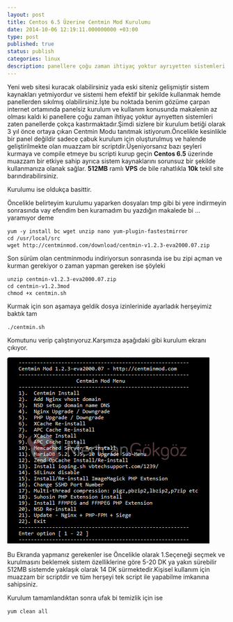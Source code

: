 ```yaml
---
layout: post
title: Centos 6.5 Üzerine Centmin Mod Kurulumu
date: 2014-10-06 12:19:11.000000000 +03:00
type: post
published: true
status: publish
categories: linux
description: panellere çoğu zaman ihtiyaç yoktur ayrıyetten sistemleri zaten panellerde çokça kastırmaktadır.Şimdi sizlere bir kurulum betiği olarak
---
```

Yeni web sitesi kuracak olabilirsiniz yada eski siteniz gelişmiştir sistem kaynakları yetmiyordur ve sistemi hem efektif bir şekilde kullanmak hemde panellerden sıkılmış olabilirsiniz.İşte bu noktada benim gözüme çarpan internet ortamında panelsiz kurulum ve kullanım konusunda makalenin az olması kaldı ki panellere çoğu zaman ihtiyaç yoktur ayrıyetten sistemleri zaten panellerde çokça kastırmaktadır.Şimdi sizlere bir kurulum betiği olarak 3 yıl önce ortaya çıkan Centmin Modu tanıtmak istiyorum.Öncelikle kesinlikle bir panel değildir sadece çabuk kurulum için oluşturulmuş ve halende geliştirilmekte olan muazzam bir scriptdir.Üşeniyorsanız bazı şeyleri kurmaya ve compile etmeye bu scripti kurup geçin **Centos 6.5** üzerinde muazzam bir etkiye sahip ayrıca sistem kaynaklarını sorunsuz bir şekilde kullanmanıza olanak sağlar. **512MB** ramlı **VPS** de bile rahatlıkla **10k** tekil site barındırabilirsiniz.

Kurulumu ise oldukça basittir.

Öncelikle belirteyim kurulumu yaparken dosyaları tmp gibi bi yere indirmeyin sonrasında vay efendim ben kuramadım bu yazdığın makalede bi ... yaramıyor deme

    yum -y install bc wget unzip nano yum-plugin-fastestmirror
    cd /usr/local/src
    wget http://centminmod.com/download/centmin-v1.2.3-eva2000.07.zip

Son sürüm olan centminmodu indiriyorsun sonrasında ise bu zipi açman ve kurman gerekiyor o zaman yapman gereken ise şöyleki

    unzip centmin-v1.2.3-eva2000.07.zip
    cd centmin-v1.2.3mod
    chmod +x centmin.sh

Kurmak için son aşamaya geldik dosya izinlerinide ayarladık herşeyimiz baktık tam

    ./centmin.sh

Komutunu verip çalıştırıyoruz.Karşımıza aşağıdaki gibi kurulum ekranı çıkıyor.

![centminmodkurulumugorsel1](/assets/centminmodkurulumugorsel1-e1412586729804.png)

Bu Ekranda yapmanız gerekenler ise Öncelikle olarak 1.Seçeneği seçmek ve kurulmasını beklemek sistem özelliklerine göre 5-20 DK ya yakın sürebilir 512MB sistemde yaklaşık olarak 14 DK sürmektedir.Kişisel kullanım için muazzam bir scriptdir ve tüm herşeyi tek script ile yapabilme imkanına sahipsiniz.

Kurulum tamamlandıktan sonra ufak bi temizlik için ise

    yum clean all
